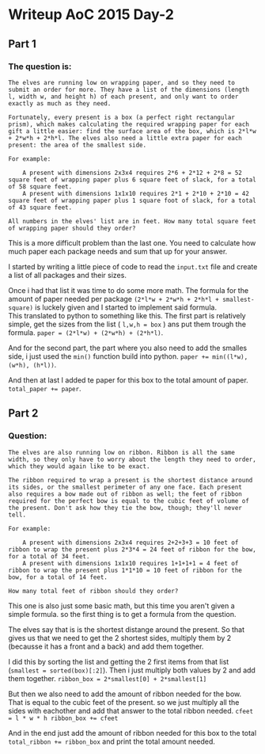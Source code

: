 # Writeup AoC 2015 Day-2

## Part 1
### The question is:
```
The elves are running low on wrapping paper, and so they need to submit an order for more. They have a list of the dimensions (length l, width w, and height h) of each present, and only want to order exactly as much as they need.

Fortunately, every present is a box (a perfect right rectangular prism), which makes calculating the required wrapping paper for each gift a little easier: find the surface area of the box, which is 2*l*w + 2*w*h + 2*h*l. The elves also need a little extra paper for each present: the area of the smallest side.

For example:

    A present with dimensions 2x3x4 requires 2*6 + 2*12 + 2*8 = 52 square feet of wrapping paper plus 6 square feet of slack, for a total of 58 square feet.
    A present with dimensions 1x1x10 requires 2*1 + 2*10 + 2*10 = 42 square feet of wrapping paper plus 1 square foot of slack, for a total of 43 square feet.

All numbers in the elves' list are in feet. How many total square feet of wrapping paper should they order?
```

This is a more difficult problem than the last one. You need to calculate how much paper each package needs and sum that up for your answer.

I started by writing a little piece of code to read the `input.txt` file and create a list of all packages and their sizes.

Once i had that list it was time to do some more math. The formula for the amount of paper needed per package `(2*l*w + 2*w*h + 2*h*l + smallest-square)` is luckely given and I started to implement said formula.  
This translated to python to something like this.
The first part is relatively simple, get the sizes from the list ( `l,w,h = box` ) ans put them trough the formula.
`paper = (2*l*w) + (2*w*h) + (2*h*l)`.

And for the second part, the part where you also need to add the smalles side, i just used the `min()` function build into python.
`paper += min((l*w), (w*h), (h*l))`.

And then at last I added te paper for this box to the total amount of paper.
`total_paper += paper`.

## Part 2

### Question:
```
The elves are also running low on ribbon. Ribbon is all the same width, so they only have to worry about the length they need to order, which they would again like to be exact.

The ribbon required to wrap a present is the shortest distance around its sides, or the smallest perimeter of any one face. Each present also requires a bow made out of ribbon as well; the feet of ribbon required for the perfect bow is equal to the cubic feet of volume of the present. Don't ask how they tie the bow, though; they'll never tell.

For example:

    A present with dimensions 2x3x4 requires 2+2+3+3 = 10 feet of ribbon to wrap the present plus 2*3*4 = 24 feet of ribbon for the bow, for a total of 34 feet.
    A present with dimensions 1x1x10 requires 1+1+1+1 = 4 feet of ribbon to wrap the present plus 1*1*10 = 10 feet of ribbon for the bow, for a total of 14 feet.

How many total feet of ribbon should they order?
```

This one is also just some basic math, but this time you aren't given a simple formula. so the first thing is to get a formula from the question.

The elves say that is is the shortest distange around the present. So that gives us that we need to get the 2 shortest sides, multiply them by 2 (becausse it has a front and a back) and add them together.

I did this by sorting the list and getting the 2 first items from that list (`smallest = sorted(box)[:2]`). Then i just multiply both values by 2 and add them together. `ribbon_box = 2*smallest[0] + 2*smallest[1]`

But then we also need to add the amount of ribbon needed for the bow. That is equal to the cubic feet of the present. so we just multiply all the sides with eachother and add that answer to the total ribbon needed. `cfeet = l * w * h
    ribbon_box += cfeet`

And in the end just add the amount of ribbon needed for this box to the total `total_ribbon += ribbon_box` and print the total amount needed.
